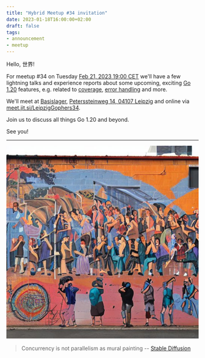 ```yaml
---
title: "Hybrid Meetup #34 invitation"
date: 2023-01-18T16:00:00+02:00
draft: false
tags:
- announcement
- meetup
---
```


Hello, 世界!

For meetup #34 on Tuesday [Feb 21, 2023 19:00
CET](https://www.meetup.com/leipzig-golang/events/290666161/) we'll have a
few lightning talks and experience reports about some upcoming, exciting [Go
1.20](https://tip.golang.org/doc/go1.20) features, e.g. related to
[coverage](https://tip.golang.org/doc/go1.20#cover), [error handling](https://tip.golang.org/doc/go1.20#errors) and more.

We'll meet at [Basislager](https://www.basislager.co/), [Peterssteinweg 14,
04107 Leipzig](https://www.openstreetmap.org/node/3504864558) and online via
[meet.jit.si/LeipzigGophers34](https://meet.jit.si/LeipzigGophers34).

Join us to discuss all things Go 1.20 and beyond.

See you!

----

![](/images/meetup-34-prompt-quiz.png)

> Concurrency is not parallelism as mural painting -- [Stable Diffusion](https://stablediffusionweb.com/)




<!--

TODO: outreach.

-->
